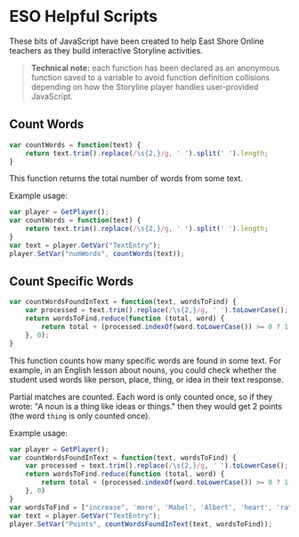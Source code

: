 # ESO Helpful Scripts
These bits of JavaScript have been created to help East Shore Online
teachers as they build interactive Storyline activities.

> **Technical note:**
each function has been declared as an anonymous function saved to a variable to avoid function definition collisions depending on how the Storyline player handles user-provided JavaScript.

## Count Words
```javascript
var countWords = function(text) {
    return text.trim().replace(/\s{2,}/g, ' ').split(' ').length;
}
```

This function returns the total number of words from some text.

Example usage:
```javascript
var player = GetPlayer();
var countWords = function(text) {
    return text.trim().replace(/\s{2,}/g, ' ').split(' ').length;
}
var text = player.GetVar("TextEntry");
player.SetVar("numWords", countWords(text));
```

## Count Specific Words

```javascript
var countWordsFoundInText = function(text, wordsToFind) {
    var processed = text.trim().replace(/\s{2,}/g, ' ').toLowerCase();
    return wordsToFind.reduce(function (total, word) {
        return total + (processed.indexOf(word.toLowerCase()) >= 0 ? 1 : 0);
    }, 0);
}
```

This function counts how many specific words are found in some text.
For example, in an English lesson about nouns, you could check whether
the student used words like person, place, thing, or idea in their text
response.

Partial matches are counted.
Each word is only counted once, so if they wrote: "A noun is a thing like ideas or things." then they would get 2 points (the word `thing` is only counted once).

Example usage:
```javascript
var player = GetPlayer();
var countWordsFoundInText = function(text, wordsToFind) {
    var processed = text.trim().replace(/\s{2,}/g, ' ').toLowerCase();
    return wordsToFind.reduce(function (total, word) {
        return total + (processed.indexOf(word.toLowerCase()) >= 0 ? 1 : 0);
    }, 0)
}
var wordsToFind = ["increase", 'more', 'Mabel', 'Albert', 'heart', 'rate', 'pulse', 'will', 'high', 'low', 'exercise', 'run', 'during', 'before', 'after']
var text = player.GetVar("TextEntry");
player.SetVar("Points", countWordsFoundInText(text, wordsToFind));
```
